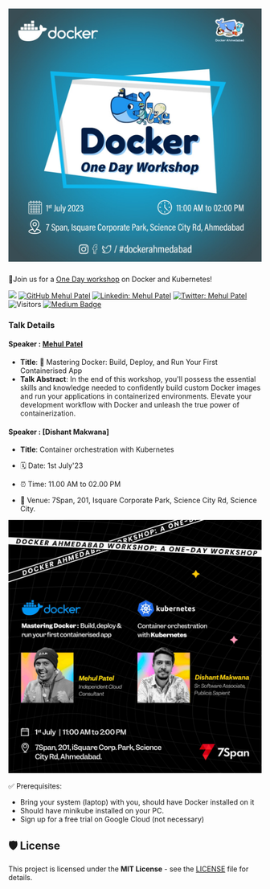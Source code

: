 # ![Docker-Ahmedabad-July-23](./event-cover.jpg)
📢Join us for a [One Day workshop](https://www.meetup.com/docker-ahmedabad/events/294404615/) on Docker and Kubernetes!

[![](https://img.shields.io/badge/Mehul-Patel-brightgreen.svg?colorB=00ff00)](https://www.nomadicmehul.com)
[![GitHub Mehul Patel](https://img.shields.io/github/followers/nomadicmehul?label=follow&style=social)](https://github.com/nomadicmehul)
[![Linkedin: Mehul Patel](https://img.shields.io/badge/-Mehul%20Patel-blue?style=flat-square&logo=Linkedin&logoColor=white&link=https://www.linkedin.com/in/nomadicmehul/)](https://www.linkedin.com/in/nomadicmehul/)
[![Twitter: Mehul Patel](https://img.shields.io/twitter/follow/nomadicmehul?style=social)](https://twitter.com/nomadicmehul)
![Visitors](https://visitor-badge.glitch.me/badge?page_id=nomadicmehul&left_color=gray&right_color=blue)
[![Medium Badge](https://img.shields.io/badge/-@Mehul%20Patel-black?style=flat-square&labelColor=000000&logo=Medium&link=https://medium.com/@nomadicmehul)](https://medium.com/@nomadicmehul)

### Talk Details 

#### Speaker : [Mehul Patel](https://twitter.com/NomadicMehul)

* **Title**: 🐳 Mastering Docker: Build, Deploy, and Run Your First Containerised App
* **Talk Abstract**: In the end of this workshop, you'll possess the essential skills and knowledge needed to confidently build custom Docker images and run your applications in containerized environments. Elevate your development workflow with Docker and unleash the true power of containerization.


#### Speaker : [Dishant Makwana]

* **Title**: Container orchestration with Kubernetes


* 🗓️ Date: 1st July'23
* ⏰ Time: 11.00 AM to 02.00 PM
* 📍 Venue: 7Span, 201, Isquare Corporate Park, Science City Rd, Science City.


![](./speaker-cover.jpeg)

✅ Prerequisites:
- Bring your system (laptop) with you, should have Docker installed on it
- Should have minikube installed on your PC. 
- Sign up for a free trial on Google Cloud (not necessary)

## 🛡️ License

This project is licensed under the **MIT License** - see the [LICENSE](LICENSE) file for details.

